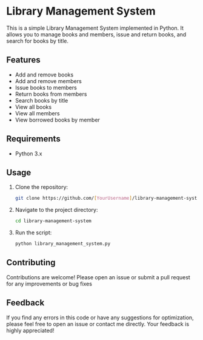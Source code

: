 # Library Management System

This is a simple Library Management System implemented in Python. It allows you to manage books and members, issue and return books, and search for books by title.

## Features

- Add and remove books
- Add and remove members
- Issue books to members
- Return books from members
- Search books by title
- View all books
- View all members
- View borrowed books by member

## Requirements

- Python 3.x

## Usage

1. Clone the repository:
   ```bash
   git clone https://github.com/[YourUsername]/library-management-system.git
   ```
2. Navigate to the project directory:
   ```bash
   cd library-management-system
   ```
3. Run the script:
   ```bash
   python library_management_system.py
   ```

##  Contributing
Contributions are welcome! Please open an issue or submit a pull request for any improvements or bug fixes

##  Feedback
If you find any errors in this code or have any suggestions for optimization, please feel free to open an issue or contact me directly. Your feedback is highly appreciated!